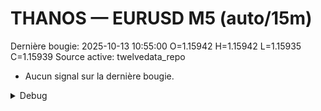 # THANOS — EURUSD M5 (auto/15m)
Dernière bougie: 2025-10-13 10:55:00  O=1.15942  H=1.15942  L=1.15935  C=1.15939
Source active: twelvedata_repo

- Aucun signal sur la dernière bougie.

<details><summary>Debug</summary>

- TD_API_KEY manquant.

</details>